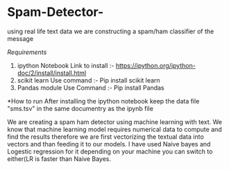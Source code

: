 # Spam-Detector-
using real life text data we are constructing a spam/ham classifier of the message

*Requirements*
1. ipython Notebook Link to install :- https://ipython.org/ipython-doc/2/install/install.html
2. scikit learn Use command :- Pip install scikit learn
3. Pandas module Use Command :- Pip install Pandas

*How to run
After installing the ipython notebook keep the data file "sms.tsv" in the same documentry as the ipynb file

We are creating a spam ham detector using machine learning with text.
We know that machine learning model requires numerical data to compute and find the results therefore we are first vectorizing the
textual data into vectors and than feeding it to our models.
I have used Naive bayes and Logestic regression for it depending on your machine you can switch to either(LR is faster than Naive Bayes.



